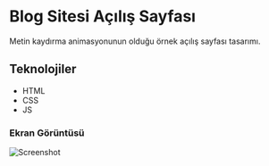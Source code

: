 # Blog Sitesi Açılış Sayfası
Metin kaydırma animasyonunun olduğu örnek açılış sayfası tasarımı.

## Teknolojiler
* HTML
* CSS
* JS

### Ekran Görüntüsü
![Screenshot](Screenshot.png)
